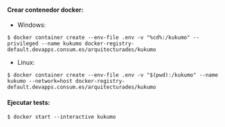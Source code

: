 #### Crear contenedor docker:

* Windows:
```Shell
$ docker container create --env-file .env -v "%cd%:/kukumo" --privileged --name kukumo docker-registry-default.devapps.consum.es/arquitecturades/kukumo
```

* Linux:
```Shell
$ docker container create --env-file .env -v "$(pwd):/kukumo" --name kukumo --network=host docker-registry-default.devapps.consum.es/arquitecturades/kukumo
```

#### Ejecutar tests:

```Shell
$ docker start --interactive kukumo
```